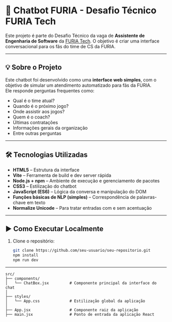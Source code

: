 # 🤖 Chatbot FURIA - Desafio Técnico FURIA Tech

Este projeto é parte do Desafio Técnico da vaga de **Assistente de Engenharia de Software** da [FURIA Tech](https://furia.gg). O objetivo é criar uma interface conversacional para os fãs do time de CS da FURIA.  

---

## 💡 Sobre o Projeto

Este chatbot foi desenvolvido como uma **interface web simples**, com o objetivo de simular um atendimento automatizado para fãs da FURIA.  
Ele responde perguntas frequentes como:

- Qual é o time atual?
- Quando é o próximo jogo?
- Onde assistir aos jogos?
- Quem é o coach?
- Últimas contratações
- Informações gerais da organização
- Entre outras perguntas

---

## 🛠️ Tecnologias Utilizadas

- **HTML5** – Estrutura da interface
- **Vite** – Ferramenta de build e dev server rápida
- **Node.js + npm** – Ambiente de execução e gerenciamento de pacotes
- **CSS3** – Estilização do chatbot
- **JavaScript (ES6)** – Lógica da conversa e manipulação do DOM
- **Funções básicas de NLP (simples)** – Correspondência de palavras-chave em texto
- **Normalize Unicode** – Para tratar entradas com e sem acentuação

---

## ▶️ Como Executar Localmente

1. Clone o repositório:
   ```bash
   git clone https://github.com/seu-usuario/seu-repositorio.git
   npm install
   npm run dev

---

```plaintext
src/
├── components/
│   └── ChatBox.jsx         # Componente principal da interface do chat
│
├── styles/
│   └── App.css             # Estilização global da aplicação
│
├── App.jsx                 # Componente raiz da aplicação
├── main.jsx                # Ponto de entrada da aplicação React
